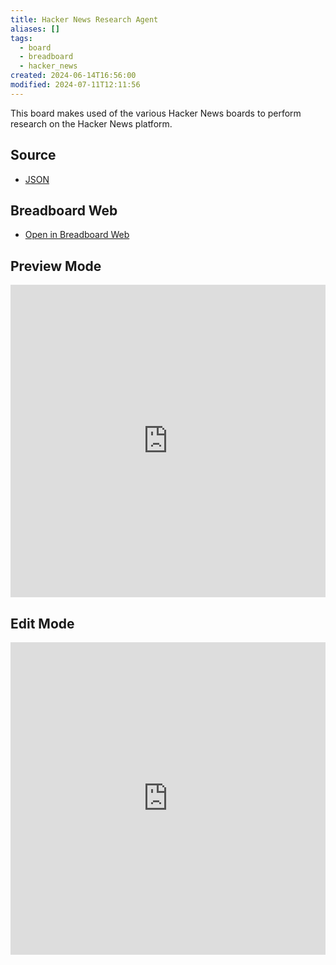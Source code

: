 ```yaml
---
title: Hacker News Research Agent
aliases: []
tags:
  - board
  - breadboard
  - hacker_news
created: 2024-06-14T16:56:00
modified: 2024-07-11T12:11:56
---
```


This board makes used of the various Hacker News boards to perform research on the Hacker News platform.

## Source

<!-- - [TypeScript](https://github.com/ExaDev/breadboard/blob/hacker-news-researcher/packages/breadboard-web/src/boards/hacker-news-research.ts) -->
- [JSON](https://exadev.github.io/boards/hacker-news-researcher.bgl.json)

## Breadboard Web

- [Open in Breadboard Web](https://breadboard-ai.web.app/?board=https://exadev.github.io/boards/hacker-news-researcher.bgl.json)

## Preview Mode

<iframe src="https://breadboard-ai.web.app/?board=https://exadev.github.io/boards/hacker-news-researcher.bgl.json&embed" style="width: 100%; height: 500px; border: 0;"></iframe>

## Edit Mode

<iframe src="https://breadboard-ai.web.app/?board=https://exadev.github.io/boards/hacker-news-researcher.bgl.json" style="width: 100%; height: 500px; border: 0;"></iframe>
